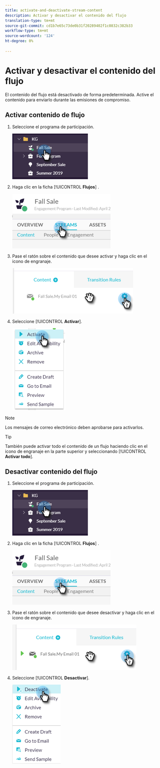 ```yaml
---
title: activate-and-deactivate-stream-content
description: Activar y desactivar el contenido del flujo
translation-type: tm+mt
source-git-commit: cd1b7e65c73de0b31f20289402f1c0832c382b33
workflow-type: tm+mt
source-wordcount: '124'
ht-degree: 0%

---
```



# Activar y desactivar el contenido del flujo

El contenido del flujo está desactivado de forma predeterminada. Active el contenido para enviarlo durante las emisiones de compromiso.

## Activar contenido de flujo

1. Seleccione el programa de participación.

   ![Imagen uno](/help/sky/assets/engagement-programs/activate-and-deactivate-stream-content/activate-and-deactivate-stream-content-1.png)

1. Haga clic en la ficha [!UICONTROL **Flujos**] .

   ![Imagen dos](/help/sky/assets/engagement-programs/activate-and-deactivate-stream-content/activate-and-deactivate-stream-content-2.png)

1. Pase el ratón sobre el contenido que desee activar y haga clic en el icono de engranaje.

   ![Imagen tres](/help/sky/assets/engagement-programs/activate-and-deactivate-stream-content/activate-and-deactivate-stream-content-3.png)

1. Seleccione [!UICONTROL **Activar**].

   ![Imagen Cuatro](/help/sky/assets/engagement-programs/activate-and-deactivate-stream-content/activate-and-deactivate-stream-content-4.png)

>[!NOTE]
>
>Los mensajes de correo electrónico deben aprobarse para activarlos.

>[!TIP]
>
>También puede activar todo el contenido de un flujo haciendo clic en el icono de engranaje en la parte superior y seleccionando [!UICONTROL **Activar todo**].

## Desactivar contenido del flujo

1. Seleccione el programa de participación.

   ![Imagen cinco](/help/sky/assets/engagement-programs/activate-and-deactivate-stream-content/activate-and-deactivate-stream-content-5.png)

1. Haga clic en la ficha [!UICONTROL **Flujos**] .

   ![Imagen seis](/help/sky/assets/engagement-programs/activate-and-deactivate-stream-content/activate-and-deactivate-stream-content-6.png)

1. Pase el ratón sobre el contenido que desee desactivar y haga clic en el icono de engranaje.

   ![Imagen siete](/help/sky/assets/engagement-programs/activate-and-deactivate-stream-content/activate-and-deactivate-stream-content-7.png)

1. Seleccione [!UICONTROL **Desactivar**].

   ![Imagen ocho](/help/sky/assets/engagement-programs/activate-and-deactivate-stream-content/activate-and-deactivate-stream-content-8.png)
